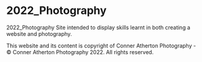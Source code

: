 # 2022_Photography
2022_Photography
Site intended to display skills learnt in both creating a website and photography.

This website and its content is copyright of Conner Atherton Photography - © Conner Atherton Photography 2022. All rights reserved.

